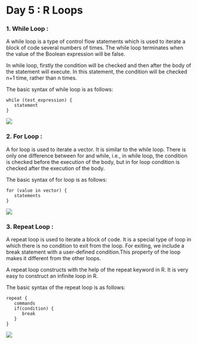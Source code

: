 # Day 5 : R Loops
### 1. While Loop :
A while loop is a type of control flow statements which is used to iterate a block of code several numbers of times. The while loop terminates when the value of the Boolean expression will be false.

In while loop, firstly the condition will be checked and then after the body of the statement will execute. In this statement, the condition will be checked n+1 time, rather than n times.

The basic syntax of while loop is as follows:
```
while (test_expression) {  
   statement  
}  
```
![](https://static.javatpoint.com/tutorial/r/images/r-while-loop.png)
### 2. For Loop :
A for loop is used to iterate a vector. It is similar to the while loop. There is only one difference between for and while, i.e., in while loop, the condition is checked before the execution of the body, but in for loop condition is checked after the execution of the body.

The basic syntax of for loop is as follows:
```
for (value in vector) {  
   statements  
}  
```
![](https://static.javatpoint.com/tutorial/r/images/r-for-loop.png)

### 3. Repeat Loop :
A repeat loop is used to iterate a block of code. It is a special type of loop in which there is no condition to exit from the loop. For exiting, we include a break statement with a user-defined condition.This property of the loop makes it different from the other loops.

A repeat loop constructs with the help of the repeat keyword in R. It is very easy to construct an infinite loop in R.

The basic syntax of the repeat loop is as follows:
```
repeat {   
   commands   
   if(condition) {  
      break  
   }  
}  
```
![](https://static.javatpoint.com/tutorial/r/images/r-repeat-loop.png)


